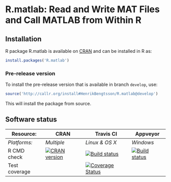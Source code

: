 # R.matlab: Read and Write MAT Files and Call MATLAB from Within R


## Installation
R package R.matlab is available on [CRAN](http://cran.r-project.org/package=R.matlab) and can be installed in R as:
```r
install.packages('R.matlab')
```

### Pre-release version

To install the pre-release version that is available in branch `develop`, use:
```r
source('http://callr.org/install#HenrikBengtsson/R.matlab@develop')
```
This will install the package from source.  



## Software status

| Resource:     | CRAN        | Travis CI      | Appveyor         |
| ------------- | ------------------- | -------------- | ---------------- |
| _Platforms:_  | _Multiple_          | _Linux & OS X_ | _Windows_        |
| R CMD check   | <a href="http://cran.r-project.org/web/checks/check_results_R.matlab.html"><img border="0" src="http://www.r-pkg.org/badges/version/R.matlab" alt="CRAN version"></a> | <a href="https://travis-ci.org/HenrikBengtsson/R.matlab"><img src="https://travis-ci.org/HenrikBengtsson/R.matlab.svg" alt="Build status"></a>  | <a href="https://ci.appveyor.com/project/HenrikBengtsson/r-matlab"><img src="https://ci.appveyor.com/api/projects/status/github/HenrikBengtsson/R.matlab?svg=true" alt="Build status"></a> |
| Test coverage |                     | <a href="https://codecov.io/gh/HenrikBengtsson/R.matlab"><img src="https://codecov.io/gh/HenrikBengtsson/R.matlab/branch/develop/graph/badge.svg" alt="Coverage Status"/></a>    |                  |
